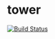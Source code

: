 tower
=====

[![Build Status](https://travis-ci.org/dariubs/tower.svg?branch=master)](https://travis-ci.org/dariubs/tower)